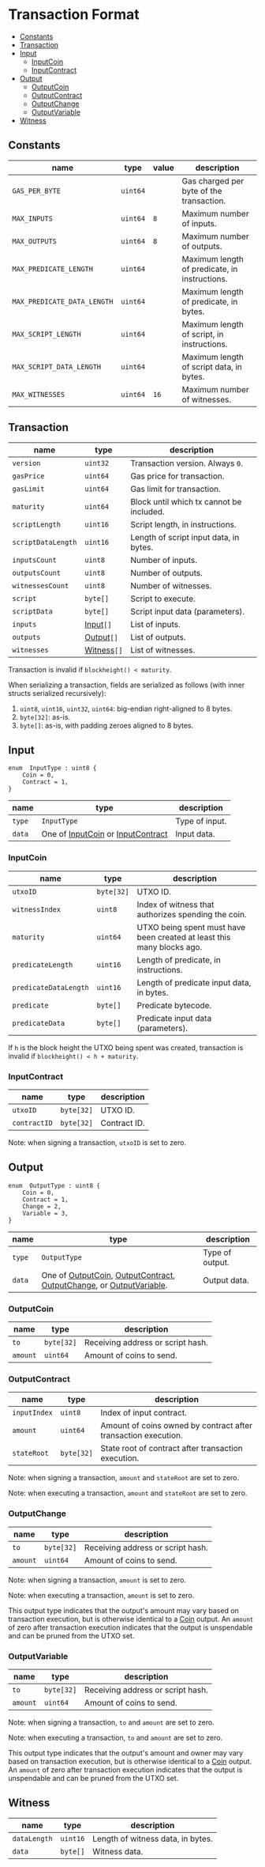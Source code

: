 # Transaction Format

- [Constants](#constants)
- [Transaction](#transaction)
- [Input](#input)
    - [InputCoin](#inputcoin)
    - [InputContract](#inputcontract)
- [Output](#output)
    - [OutputCoin](#outputcoin)
    - [OutputContract](#outputcontract)
    - [OutputChange](#outputchange)
    - [OutputVariable](#outputvariable)
- [Witness](#witness)

## Constants

| name                        | type     | value | description                                   |
| --------------------------- | -------- | ----- | --------------------------------------------- |
| `GAS_PER_BYTE`              | `uint64` |       | Gas charged per byte of the transaction.      |
| `MAX_INPUTS`                | `uint64` | `8`   | Maximum number of inputs.                     |
| `MAX_OUTPUTS`               | `uint64` | `8`   | Maximum number of outputs.                    |
| `MAX_PREDICATE_LENGTH`      | `uint64` |       | Maximum length of predicate, in instructions. |
| `MAX_PREDICATE_DATA_LENGTH` | `uint64` |       | Maximum length of predicate, in bytes.        |
| `MAX_SCRIPT_LENGTH`         | `uint64` |       | Maximum length of script, in instructions.    |
| `MAX_SCRIPT_DATA_LENGTH`    | `uint64` |       | Maximum length of script data, in bytes.      |
| `MAX_WITNESSES`             | `uint64` | `16`  | Maximum number of witnesses.                  |

## Transaction

| name               | type                    | description                              |
| ------------------ | ----------------------- | ---------------------------------------- |
| `version`          | `uint32`                | Transaction version. Always `0`.         |
| `gasPrice`         | `uint64`                | Gas price for transaction.               |
| `gasLimit`         | `uint64`                | Gas limit for transaction.               |
| `maturity`         | `uint64`                | Block until which tx cannot be included. |
| `scriptLength`     | `uint16`                | Script length, in instructions.          |
| `scriptDataLength` | `uint16`                | Length of script input data, in bytes.   |
| `inputsCount`      | `uint8`                 | Number of inputs.                        |
| `outputsCount`     | `uint8`                 | Number of outputs.                       |
| `witnessesCount`   | `uint8`                 | Number of witnesses.                     |
| `script`           | `byte[]`                | Script to execute.                       |
| `scriptData`       | `byte[]`                | Script input data (parameters).          |
| `inputs`           | [Input](#input)`[]`     | List of inputs.                          |
| `outputs`          | [Output](#output)`[]`   | List of outputs.                         |
| `witnesses`        | [Witness](#witness)`[]` | List of witnesses.                       |

Transaction is invalid if `blockheight() < maturity`.

When serializing a transaction, fields are serialized as follows (with inner structs serialized recursively):
1. `uint8`, `uint16`, `uint32`, `uint64`: big-endian right-aligned to 8 bytes.
1. `byte[32]`: as-is.
1. `byte[]`: as-is, with padding zeroes aligned to 8 bytes.

## Input

```
enum  InputType : uint8 {
    Coin = 0,
    Contract = 1,
}
```

| name   | type                                                              | description    |
| ------ | ----------------------------------------------------------------- | -------------- |
| `type` | `InputType`                                                       | Type of input. |
| `data` | One of [InputCoin](#inputcoin) or [InputContract](#inputcontract) | Input data.    |

### InputCoin

| name                  | type       | description                                                            |
| --------------------- | ---------- | ---------------------------------------------------------------------- |
| `utxoID`              | `byte[32]` | UTXO ID.                                                               |
| `witnessIndex`        | `uint8`    | Index of witness that authorizes spending the coin.                    |
| `maturity`            | `uint64`   | UTXO being spent must have been created at least this many blocks ago. |
| `predicateLength`     | `uint16`   | Length of predicate, in instructions.                                  |
| `predicateDataLength` | `uint16`   | Length of predicate input data, in bytes.                              |
| `predicate`           | `byte[]`   | Predicate bytecode.                                                    |
| `predicateData`       | `byte[]`   | Predicate input data (parameters).                                     |

If `h` is the block height the UTXO being spent was created, transaction is invalid if `blockheight() < h + maturity`.

### InputContract

| name         | type       | description  |
| ------------ | ---------- | ------------ |
| `utxoID`     | `byte[32]` | UTXO ID.     |
| `contractID` | `byte[32]` | Contract ID. |

Note: when signing a transaction, `utxoID` is set to zero.

## Output

```
enum  OutputType : uint8 {
    Coin = 0,
    Contract = 1,
    Change = 2,
    Variable = 3,
}
```

| name   | type                                                                                                                                      | description     |
| ------ | ----------------------------------------------------------------------------------------------------------------------------------------- | --------------- |
| `type` | `OutputType`                                                                                                                              | Type of output. |
| `data` | One of [OutputCoin](#outputcoin), [OutputContract](#outputcontract), [OutputChange](#outputchange), or [OutputVariable](#outputvariable). | Output data.    |

### OutputCoin

| name     | type       | description                       |
| -------- | ---------- | --------------------------------- |
| `to`     | `byte[32]` | Receiving address or script hash. |
| `amount` | `uint64`   | Amount of coins to send.          |

### OutputContract

| name         | type       | description                                                    |
| ------------ | ---------- | -------------------------------------------------------------- |
| `inputIndex` | `uint8`    | Index of input contract.                                       |
| `amount`     | `uint64`   | Amount of coins owned by contract after transaction execution. |
| `stateRoot`  | `byte[32]` | State root of contract after transaction execution.            |

Note: when signing a transaction, `amount` and `stateRoot` are set to zero.

Note: when executing a transaction, `amount` and `stateRoot` are set to zero.

### OutputChange

| name     | type       | description                       |
| -------- | ---------- | --------------------------------- |
| `to`     | `byte[32]` | Receiving address or script hash. |
| `amount` | `uint64`   | Amount of coins to send.          |

Note: when signing a transaction, `amount` is set to zero.

Note: when executing a transaction, `amount` is set to zero.

This output type indicates that the output's amount may vary based on transaction execution, but is otherwise identical to a [Coin](#outputcoin) output. An `amount` of zero after transaction execution indicates that the output is unspendable and can be pruned from the UTXO set.

### OutputVariable

| name     | type       | description                       |
| -------- | ---------- | --------------------------------- |
| `to`     | `byte[32]` | Receiving address or script hash. |
| `amount` | `uint64`   | Amount of coins to send.          |

Note: when signing a transaction, `to` and `amount` are set to zero.

Note: when executing a transaction, `to` and `amount` are set to zero.

This output type indicates that the output's amount and owner may vary based on transaction execution, but is otherwise identical to a [Coin](#outputcoin) output. An `amount` of zero after transaction execution indicates that the output is unspendable and can be pruned from the UTXO set.

## Witness

| name         | type     | description                       |
| ------------ | -------- | --------------------------------- |
| `dataLength` | `uint16` | Length of witness data, in bytes. |
| `data`       | `byte[]` | Witness data.                     |
